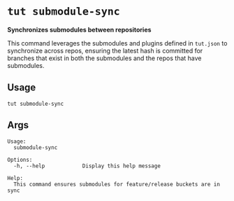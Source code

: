 # `tut submodule-sync`

**Synchronizes submodules between repositories**

This command leverages the submodules and plugins defined in `tut.json` to synchronize across repos, ensuring the latest
hash is committed for branches that exist in both the submodules and the repos that have submodules.

## Usage

```
tut submodule-sync
```

## Args

```
Usage:
  submodule-sync

Options:
  -h, --help            Display this help message

Help:
  This command ensures submodules for feature/release buckets are in sync

```
